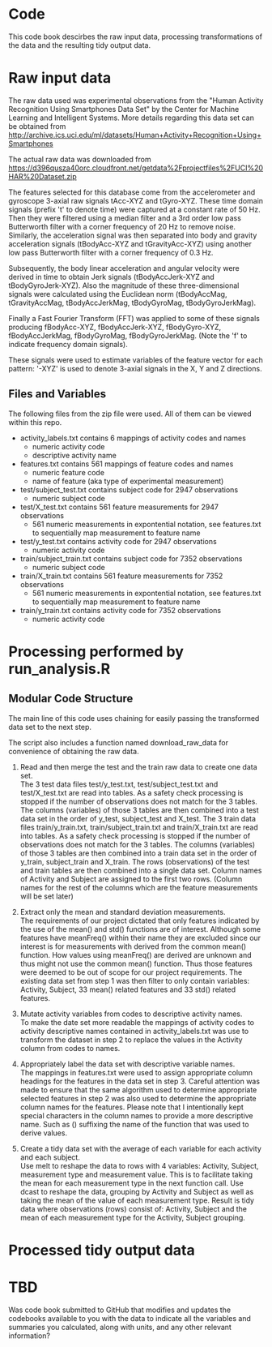 # Code 

This code book descirbes the raw input data, processing transformations of the data and the resulting tidy output data.

# Raw input data

The raw data used was experimental observations from the "Human Activity Recognition Using Smartphones Data Set" by the Center for Machine Learning and Intelligent Systems. More details regarding this data set can be obtained from http://archive.ics.uci.edu/ml/datasets/Human+Activity+Recognition+Using+Smartphones

The actual raw data was downloaded from https://d396qusza40orc.cloudfront.net/getdata%2Fprojectfiles%2FUCI%20HAR%20Dataset.zip

The features selected for this database come from the accelerometer and gyroscope 3-axial raw signals tAcc-XYZ and tGyro-XYZ. These time domain signals (prefix 't' to denote time) were captured at a constant rate of 50 Hz. Then they were filtered using a median filter and a 3rd order low pass Butterworth filter with a corner frequency of 20 Hz to remove noise. Similarly, the acceleration signal was then separated into body and gravity acceleration signals (tBodyAcc-XYZ and tGravityAcc-XYZ) using another low pass Butterworth filter with a corner frequency of 0.3 Hz.

Subsequently, the body linear acceleration and angular velocity were derived in time to obtain Jerk signals (tBodyAccJerk-XYZ and tBodyGyroJerk-XYZ). Also the magnitude of these three-dimensional signals were calculated using the Euclidean norm (tBodyAccMag, tGravityAccMag, tBodyAccJerkMag, tBodyGyroMag, tBodyGyroJerkMag).

Finally a Fast Fourier Transform (FFT) was applied to some of these signals producing fBodyAcc-XYZ, fBodyAccJerk-XYZ, fBodyGyro-XYZ, fBodyAccJerkMag, fBodyGyroMag, fBodyGyroJerkMag. (Note the 'f' to indicate frequency domain signals).

These signals were used to estimate variables of the feature vector for each pattern:
'-XYZ' is used to denote 3-axial signals in the X, Y and Z directions.

## Files and Variables

The following files from the zip file were used. All of them can be viewed within this repo.<br>
- activity_labels.txt contains 6 mappings of activity codes and names
  - numeric activity code
  - descriptive activity name
- features.txt contains 561 mappings of feature codes and names
  - numeric feature code
  - name of feature (aka type of experimental measurement)
- test/subject_test.txt contains subject code for 2947 observations
  - numeric subject code
- test/X_test.txt contains 561 feature measurements for 2947 observations
  - 561 numeric measurements in expontential notation, see features.txt to sequentially map measurement to feature name
- test/y_test.txt contains activity code for 2947 observations
  - numeric activity code
- train/subject_train.txt contains subject code for 7352 observations
  - numeric subject code
- train/X_train.txt contains 561 feature measurements for 7352 observations
  - 561 numeric measurements in expontential notation, see features.txt to sequentially map measurement to feature name
- train/y_train.txt contains activity code for 7352 observations
  - numeric activity code

# Processing performed by run_analysis.R

## Modular Code Structure

The main line of this code uses chaining for easily passing the transformed data set to the next step.

The script also includes a function named download_raw_data for convenience of obtaining the raw data.

1. Read and then merge the test and the train raw data to create one data set.<br>
The 3 test data files test/y_test.txt, test/subject_test.txt and test/X_test.txt are read into tables.
As a safety check processing is stopped if the number of observations does not match for the 3 tables.
The columns (variables) of those 3 tables are then combined into a test data set in the order of y_test, subject_test and X_test.
The 3 train data files train/y_train.txt, train/subject_train.txt and train/X_train.txt are read into tables.
As a safety check processing is stopped if the number of observations does not match for the 3 tables.
The columns (variables) of those 3 tables are then combined into a train data set in the order of y_train, subject_train and X_train.
The rows (observations) of the test and train tables are then combined into a single data set.
Column names of Activity and Subject are assigned to the first two rows.
(Column names for the rest of the columns which are the feature measurements will be set later)

2. Extract only the mean and standard deviation measurements.<br>
The requirements of our project dictated that only features indicated by the use of the mean() and std() functions are of interest. Although some features have meanFreq() within their name they are excluded since our interest is for measurements with derived from the common mean() function. How values using meanFreq() are derived are unknown and thus might not use the common mean() function. Thus those features were deemed to be out of scope for our project requirements.
The existing data set from step 1 was then filter to only contain variables: Activity, Subject, 33 mean() related features and 33 std() related features.

3. Mutate activity variables from codes to descriptive activity names.<br>
To make the date set more readable the mappings of activity codes to activity descriptive names contained in activity_labels.txt was use to transform the dataset in step 2 to replace the values in the Activity column from codes to names.

4. Appropriately label the data set with descriptive variable names.<br>
The mappings in features.txt were used to assign appropriate column headings for the features in the data set in step 3.
Careful attention was made to ensure that the same algorithm used to determine appropriate selected features in step 2 was also used to determine the appropriate column names for the features.
Please note that I intentionally kept special characters in the column names to provide a more descriptive name. Such as () suffixing the name of the function that was used to derive values.

5. Create a tidy data set with the average of each variable for each activity and each subject.<br>
Use melt to reshape the data to rows with 4 variables: Activity, Subject, measurement type and measurement value.
This is to facilitate taking the mean for each measurement type in the next function call.
Use dcast to reshape the data, grouping by Activity and Subject as well as taking the mean of the value of each measurement type.
Result is tidy data where observations (rows) consist of: Activity, Subject and the mean of each measurement type for the Activity, Subject grouping.

# Processed tidy output data

# TBD
Was code book submitted to GitHub that modifies and updates the codebooks available to you with the data to indicate all the variables and summaries you calculated, along with units, and any other relevant information?
